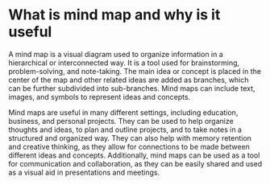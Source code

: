 # What is mind map and why is it useful

A mind map is a visual diagram used to organize information in a hierarchical or interconnected way. It is a tool used for brainstorming, problem-solving, and note-taking. The main idea or concept is placed in the center of the map and other related ideas are added as branches, which can be further subdivided into sub-branches. Mind maps can include text, images, and symbols to represent ideas and concepts.

Mind maps are useful in many different settings, including education, business, and personal projects. They can be used to help organize thoughts and ideas, to plan and outline projects, and to take notes in a structured and organized way. They can also help with memory retention and creative thinking, as they allow for connections to be made between different ideas and concepts. Additionally, mind maps can be used as a tool for communication and collaboration, as they can be easily shared and used as a visual aid in presentations and meetings.
